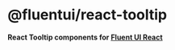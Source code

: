 # @fluentui/react-tooltip

**React Tooltip components for [Fluent UI React](https://developer.microsoft.com/en-us/fluentui)**
